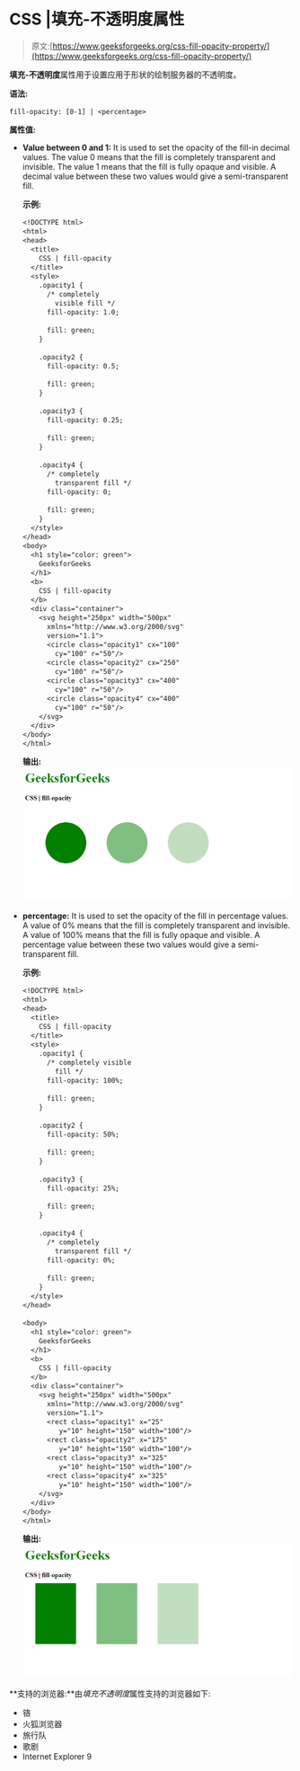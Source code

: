 # CSS |填充-不透明度属性

> 原文:[https://www.geeksforgeeks.org/css-fill-opacity-property/](https://www.geeksforgeeks.org/css-fill-opacity-property/)

**填充-不透明度**属性用于设置应用于形状的绘制服务器的不透明度。

**语法:**

```
fill-opacity: [0-1] | <percentage>
```

**属性值:**

*   **Value between 0 and 1:** It is used to set the opacity of the fill-in decimal values. The value 0 means that the fill is completely transparent and invisible. The value 1 means that the fill is fully opaque and visible. A decimal value between these two values would give a semi-transparent fill.

    **示例:**

    ```
    <!DOCTYPE html>
    <html>
    <head>
      <title>
        CSS | fill-opacity
      </title>
      <style>
        .opacity1 {
          /* completely 
            visible fill */
          fill-opacity: 1.0;

          fill: green;
        }

        .opacity2 {
          fill-opacity: 0.5;

          fill: green;
        }

        .opacity3 {
          fill-opacity: 0.25;

          fill: green;
        }

        .opacity4 {
          /* completely
            transparent fill */
          fill-opacity: 0;

          fill: green;
        }
      </style>
    </head>
    <body>
      <h1 style="color: green">
        GeeksforGeeks
      </h1>
      <b>
        CSS | fill-opacity
      </b>
      <div class="container">
        <svg height="250px" width="500px"
          xmlns="http://www.w3.org/2000/svg"
          version="1.1">
          <circle class="opacity1" cx="100"
            cy="100" r="50"/>
          <circle class="opacity2" cx="250"
            cy="100" r="50"/>
          <circle class="opacity3" cx="400"
            cy="100" r="50"/>
          <circle class="opacity4" cx="400"
            cy="100" r="50"/>
        </svg>
      </div>
    </body>
    </html>
    ```

    **输出:**
    ![in-values](img/7f747c293de6e261d86302a69c6fb4a5.png)

*   **percentage:** It is used to set the opacity of the fill in percentage values. A value of 0% means that the fill is completely transparent and invisible. A value of 100% means that the fill is fully opaque and visible. A percentage value between these two values would give a semi-transparent fill.

    **示例:**

    ```
    <!DOCTYPE html>
    <html>
    <head>
      <title>
        CSS | fill-opacity
      </title>
      <style>
        .opacity1 {
          /* completely visible
            fill */
          fill-opacity: 100%;

          fill: green;
        }

        .opacity2 {
          fill-opacity: 50%;

          fill: green;
        }

        .opacity3 {
          fill-opacity: 25%;

          fill: green;
        }

        .opacity4 {
          /* completely
            transparent fill */
          fill-opacity: 0%;

          fill: green;
        }
      </style>
    </head>

    <body>
      <h1 style="color: green">
        GeeksforGeeks
      </h1>
      <b>
        CSS | fill-opacity
      </b>
      <div class="container">
        <svg height="250px" width="500px"
          xmlns="http://www.w3.org/2000/svg"
          version="1.1">
          <rect class="opacity1" x="25"
             y="10" height="150" width="100"/>
          <rect class="opacity2" x="175"
             y="10" height="150" width="100"/>
          <rect class="opacity3" x="325"
             y="10" height="150" width="100"/>
          <rect class="opacity4" x="325"
             y="10" height="150" width="100"/>
        </svg>
      </div>
    </body>
    </html>
    ```

    **输出:**
    ![in-percentage](img/1ce4a0eae7b5ebbd5a20dc2fae59c442.png)

**支持的浏览器:**由*填充不透明度*属性支持的浏览器如下:

*   铬
*   火狐浏览器
*   旅行队
*   歌剧
*   Internet Explorer 9